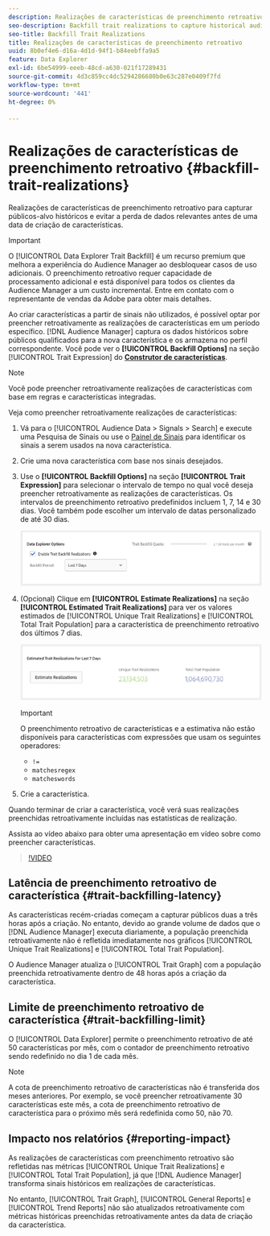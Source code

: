 ```yaml
---
description: Realizações de características de preenchimento retroativo para capturar públicos-alvo históricos e evitar a perda de dados relevantes antes de uma data de criação de características.
seo-description: Backfill trait realizations to capture historical audiences and avoid loss of relevant data prior to a trait creation date.
seo-title: Backfill Trait Realizations
title: Realizações de características de preenchimento retroativo
uuid: 8b0ef4e6-d16a-4d1d-94f1-b84eebffa9a5
feature: Data Explorer
exl-id: 6be54999-eeeb-48cd-a630-021f17289431
source-git-commit: 4d3c859cc4dc5294286680b0e63c287e0409f7fd
workflow-type: tm+mt
source-wordcount: '441'
ht-degree: 0%

---
```


# Realizações de características de preenchimento retroativo {#backfill-trait-realizations}

Realizações de características de preenchimento retroativo para capturar públicos-alvo históricos e evitar a perda de dados relevantes antes de uma data de criação de características.

>[!IMPORTANT]
>
>O [!UICONTROL Data Explorer Trait Backfill] é um recurso premium que melhora a experiência do Audience Manager ao desbloquear casos de uso adicionais. O preenchimento retroativo requer capacidade de processamento adicional e está disponível para todos os clientes da Audience Manager a um custo incremental. Entre em contato com o representante de vendas da Adobe para obter mais detalhes.

Ao criar características a partir de sinais não utilizados, é possível optar por preencher retroativamente as realizações de características em um período específico. [!DNL Audience Manager] captura os dados históricos sobre públicos qualificados para a nova característica e os armazena no perfil correspondente. Você pode ver o **[!UICONTROL Backfill Options]** na seção [!UICONTROL Trait Expression] do **[Construtor de características](../../features/traits/about-trait-builder.md)**.

>[!NOTE]
>
>Você pode preencher retroativamente realizações de características com base em regras e características integradas.

Veja como preencher retroativamente realizações de características:

1. Vá para o [!UICONTROL Audience Data > Signals > Search] e execute uma Pesquisa de Sinais ou use o [Painel de Sinais](../../features/data-explorer/data-explorer-signals-dashboard.md) para identificar os sinais a serem usados na nova característica.
1. Crie uma nova característica com base nos sinais desejados.
1. Use o **[!UICONTROL Backfill Options]** na seção **[!UICONTROL Trait Expression]** para selecionar o intervalo de tempo no qual você deseja preencher retroativamente as realizações de características. Os intervalos de preenchimento retroativo predefinidos incluem 1, 7, 14 e 30 dias. Você também pode escolher um intervalo de datas personalizado de até 30 dias.

   ![preenchimento retroativo de características](assets/signals-trait-backfill.png)

1. (Opcional) Clique em **[!UICONTROL Estimate Realizations]** na seção **[!UICONTROL Estimated Trait Realizations]** para ver os valores estimados de [!UICONTROL Unique Trait Realizations] e [!UICONTROL Total Trait Population] para a característica de preenchimento retroativo dos últimos 7 dias.

   ![realizações de características estimadas](assets/estimate-trait-realizations.png)

   >[!IMPORTANT]
   >
   >O preenchimento retroativo de características e a estimativa não estão disponíveis para características com expressões que usam os seguintes operadores:
   >    * `!=`
   >    * `matchesregex`
   >    * `matcheswords`
1. Crie a característica.

Quando terminar de criar a característica, você verá suas realizações preenchidas retroativamente incluídas nas estatísticas de realização.

Assista ao vídeo abaixo para obter uma apresentação em vídeo sobre como preencher características.

>[!VIDEO](https://video.tv.adobe.com/v/25169/)

## Latência de preenchimento retroativo de característica {#trait-backfilling-latency}

As características recém-criadas começam a capturar públicos duas a três horas após a criação. No entanto, devido ao grande volume de dados que o [!DNL Audience Manager] executa diariamente, a população preenchida retroativamente não é refletida imediatamente nos gráficos [!UICONTROL Unique Trait Realizations] e [!UICONTROL Total Trait Population].

O Audience Manager atualiza o [!UICONTROL Trait Graph] com a população preenchida retroativamente dentro de 48 horas após a criação da característica.

## Limite de preenchimento retroativo de característica {#trait-backfilling-limit}

O [!UICONTROL Data Explorer] permite o preenchimento retroativo de até 50 características por mês, com o contador de preenchimento retroativo sendo redefinido no dia 1 de cada mês.

>[!NOTE]
>
>A cota de preenchimento retroativo de características não é transferida dos meses anteriores. Por exemplo, se você preencher retroativamente 30 características este mês, a cota de preenchimento retroativo de característica para o próximo mês será redefinida como 50, não 70.

## Impacto nos relatórios {#reporting-impact}

As realizações de características com preenchimento retroativo são refletidas nas métricas [!UICONTROL Unique Trait Realizations] e [!UICONTROL Total Trait Population], já que [!DNL Audience Manager] transforma sinais históricos em realizações de características.

No entanto, [!UICONTROL Trait Graph], [!UICONTROL General Reports] e [!UICONTROL Trend Reports] não são atualizados retroativamente com métricas históricas preenchidas retroativamente antes da data de criação da característica.
